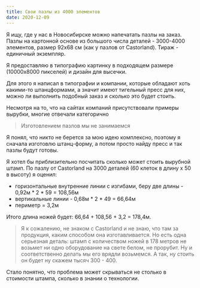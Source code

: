 ```yaml
---
title: Свои пазлы из 4000 элементов
date: 2020-12-09
---
```


Я ищу, где у нас в Новосибирске можно напечатать пазлы на заказ. Пазлы на картонной основе из большого числа деталей - 3000-4000 элементов, размер 92х68 см (как у пазлов от Castorland). Тираж - единичный экземпляр.

Я предоставляю в типографию картинку в подходящем размере (10000х8000 пикселей) и дизайн для высечки. 

Для этого я написал в типографии и компании, которые обладают хоть какими-то штанцформами, а значит имеют тигельный пресс для них, можно ли выполнить подобный заказ и сколько это будет стоить.

Несмотря на то, что на сайтах компаний присутствовали примеры вырубки, многие отвечали категорично

> Изготовлением пазлов мы не занимаемся

Я понял, что никто не берется за мою идею комплексно, поэтому я сначала изготовлю штанц-форму, а потом просто найду пресс и так пазлы будут готовы.

Я хотел бы приблизительно посчитать сколько может стоить вырубной штамп.
По пазлу от Castorland на 3000 деталей (60 клеток в длину х 50 в высоту) я оценил:

- горизонтальные внутренние линии с изгибами, беру две длины - 0,92м * 2 * 59 = 108,56м
- вертикальные линии - 0,68м * 2 * 49 = 66,64м
- периметр = 3,2м

Итого длина ножей будет: 66,64 + 108,56 + 3,2 = 178,4м.

> Я к сожалению, не знаком с Castorland и не знаю, что там за продукция, каким способом она изготавливается.
> Но есть одна серьезная деталь: штамп с количеством ножей в 178 метров не возьмет ни одно оборудование на свете белом, не прорубит.
> Ну и соответственно делать мы его врядли возьмемся. А так, ну стоить он будет ну скажем тысяч 300 - 400.

Стало понятно, что проблема может скрываться не столько в стоимости штампа, сколько в знании о технологии. 